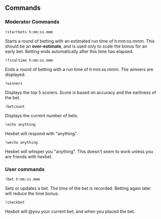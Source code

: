 ## Commands

### Moderator Commands

`!startbets h:mm:ss.mmm`

Starts a round of betting with an estimated run time of h:mm:ss.mmm. This should be an **over-estimate**, and is used only to scale the bonus for an early bet. Betting ends automatically after this time has elapsed.

`!finaltime h:mm:ss.mmm`

Ends a round of betting with a run time of h:mm:ss.mmm. The winners are displayed.

`!winners`

Displays the top 5 scorers. Score is based on accuracy and the earliness of the bet.

`!betcount`

Displays the current number of bets.

`!echo anything`

Hexbet will respond with "anything".

`!wecho anything`

Hexbet will whisper you "anything". This doesn't seem to work unless you are friends with hexbet.

### User commands

`!bet h:mm:ss.mmm`

Sets or updates a bet. The time of the bet is recorded. Betting again later will reduce the time bonus.

`!checkbet`

Hexbot will @you your current bet, and when you placed the bet.

